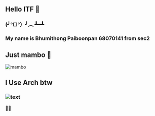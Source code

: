 ## Hello ITF 🌟
### (╯°□°）╯︵ ┻━┻ 
### My name is Bhumithong Paiboonpan 68070141 from sec2
## Just mambo 🐴
![mambo](https://media1.tenor.com/m/4y7hRw3pl-cAAAAC/umamusume-mambo.gif)
## I Use Arch btw
### ![text](https://archlinux.org/static/logos/archlinux-logo-black-1200dpi.png)
👀✨